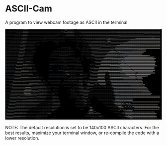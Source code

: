 # ASCII-Cam
A program to view webcam footage as ASCII in the terminal

![screenshot](https://raw.githubusercontent.com/OxxoCode/ASCII-Cam/main/screenshot.png)

NOTE: The default resolution is set to be 140x100 ASCII characters. For the best results, maximize your terminal window, or re-compile the code with a lower resolution.
